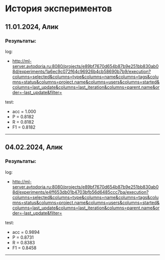 # История экспериментов

## 11.01.2024, Алик

### Результаты:

log:

- http://ml-server.avtodoria.ru:8080/projects/e89bf7670d654b87b9e251bb830ab08d/experiments/1a6ec9c072f64c96926b4cb58690b7b9/execution?columns=selected&columns=type&columns=name&columns=tags&columns=status&columns=project.name&columns=users&columns=started&columns=last_update&columns=last_iteration&columns=parent.name&order=-last_update&filter=

test:
- acc = 1.000
- P = 0.8182
- R = 0.8182
- F1 = 0.8182
---

## 04.02.2024, Алик

### Результаты:

log:

- http://ml-server.avtodoria.ru:8080/projects/e89bf7670d654b87b9e251bb830ab08d/experiments/e4ff653db01b4703bfb56d6485ccc7ba/execution?columns=selected&columns=type&columns=name&columns=tags&columns=status&columns=project.name&columns=users&columns=started&columns=last_update&columns=last_iteration&columns=parent.name&order=-last_update&filter=

test:
- acc = 0.9894
- P = 0.8731
- R = 0.8383
- F1 = 0.8458
---
